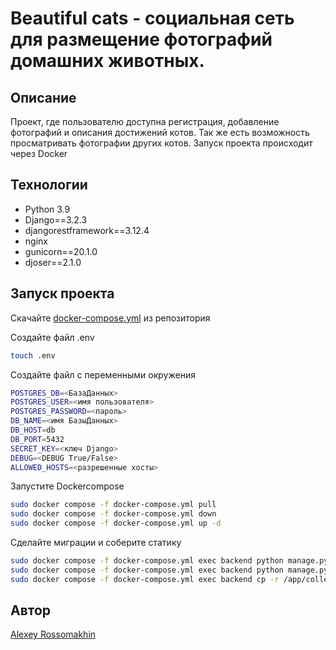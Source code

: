 #  Beautiful cats - социальная сеть для размещение фотографий домашних животных.

## Описание 

Проект, где пользователю доступна регистрация, добавление фотографий и описания достижений котов. Так же есть возможность просматривать фотографии других котов.
Запуск проекта происходит через Docker

## Технологии

* Python 3.9
* Django==3.2.3
* djangorestframework==3.12.4
* nginx
* gunicorn==20.1.0
* djoser==2.1.0

## Запуск проекта

Скачайте [docker-compose.yml](https://github.com/alex-rossomakhin/beautiful_cats/blob/main/docker-compose.production.yml) из репозитория 

Создайте файл .env

```bash
touch .env
```

Создайте файл с переменными окружения

```bash
POSTGRES_DB=<БазаДанных>
POSTGRES_USER=<имя пользователя>
POSTGRES_PASSWORD=<пароль>
DB_NAME=<имя БазыДанных>
DB_HOST=db
DB_PORT=5432
SECRET_KEY=<ключ Django>
DEBUG=<DEBUG True/False>
ALLOWED_HOSTS=<разрешенные хосты>
```
Запустите Dockercompose

```bash
sudo docker compose -f docker-compose.yml pull
sudo docker compose -f docker-compose.yml down
sudo docker compose -f docker-compose.yml up -d
```

Сделайте миграции и соберите статику

```bash
sudo docker compose -f docker-compose.yml exec backend python manage.py migrate
sudo docker compose -f docker-compose.yml exec backend python manage.py collectstatic
sudo docker compose -f docker-compose.yml exec backend cp -r /app/collected_static/. /backend_static/static/ 
```

## Автор

[Alexey Rossomakhin](https://github.com/alex-rossomakhin)
